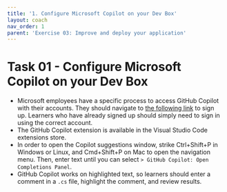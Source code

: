 ```yaml
---
title: '1. Configure Microsoft Copilot on your Dev Box'
layout: coach
nav_order: 1
parent: 'Exercise 03: Improve and deploy your application'
---
```


# Task 01 - Configure Microsoft Copilot on your Dev Box

- Microsoft employees have a specific process to access GitHub Copilot with their accounts. They should navigate to [the following link](https://aka.ms/copilot) to sign up. Learners who have already signed up should simply need to sign in using the correct account.
- The GitHub Copilot extension is available in the Visual Studio Code extensions store.
- In order to open the Copilot suggestions window, strike Ctrl+Shift+P in Windows or Linux, and Cmd+Shift+P on Mac to open the navigation menu. Then, enter text until you can select `> GitHub Copilot: Open Completions Panel`.
- GitHub Copilot works on highlighted text, so learners should enter a comment in a `.cs` file, highlight the comment, and review results.
